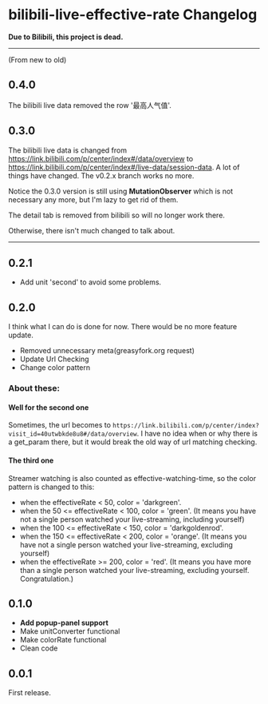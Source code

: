 # bilibili-live-effective-rate Changelog

**Due to Bilibili, this project is dead.**

---

(From new to old)

## 0.4.0

The bilibili live data removed the row '最高人气值'.

## 0.3.0

The bilibili live data is changed from <https://link.bilibili.com/p/center/index#/data/overview> to <https://link.bilibili.com/p/center/index#/live-data/session-data>. A lot of things have changed. The v0.2.x branch works no more.

Notice the 0.3.0 version is still using **MutationObserver** which is not necessary any more, but I'm lazy to get rid of them.

The detail tab is removed from bilibili so will no longer work there.

Otherwise, there isn't much changed to talk about.

------

## 0.2.1

- Add unit 'second' to avoid some problems.

## 0.2.0

I think what I can do is done for now. There would be no more feature update.

- Removed unnecessary meta(greasyfork.org request)
- Update Url Checking
- Change color pattern

### About these:

#### Well for the second one

Sometimes, the url becomes to `https://link.bilibili.com/p/center/index?visit_id=40utwbkde8u8#/data/overview`. I have no idea when or why there is a get_param there, but it would break the old way of url matching checking.

#### The third one

Streamer watching is also counted as effective-watching-time, so the color pattern is changed to this:

- when the effectiveRate < 50, color = 'darkgreen'.
- when the 50 <= effectiveRate < 100, color = 'green'. (It means you have not a single person watched your live-streaming, including yourself)
- when the 100 <= effectiveRate < 150, color = 'darkgoldenrod'.
- when the 150 <= effectiveRate < 200, color = 'orange'. (It means you have not a single person watched your live-streaming, excluding yourself)
- when the effectiveRate >= 200, color = 'red'. (It means you have more than a single person watched your live-streaming, excluding yourself. Congratulation.)

## 0.1.0

- **Add popup-panel support**
- Make unitConverter functional
- Make colorRate functional
- Clean code

## 0.0.1

First release.

